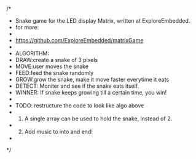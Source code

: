 /* 
 *  Snake game for the LED display Matrix, written at ExploreEmbedded. 
 *  for more: 
 *  
 *  https://github.com/ExploreEmbedded/matrixGame 
 *  
 *  ALGORITHM:
 *  DRAW:create a snake of 3 pixels
 *  MOVE:user moves the snake 
 *  FEED:feed the snake randomly
 *  GROW:grow the snake, make it move faster everytime it eats
 *  DETECT: Moniter and see if the snake eats itself.
 *  WINNER: If snake keeps growing till a certain time, you win!
 *  
 *  TODO: restructure the code to look like algo above
 *  1. A single array can be used to hold the snake, instead of 2.
 *  2. Add music to into and end! 
 *  
*/  